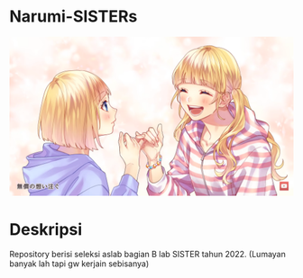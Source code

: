 # Narumi-SISTERs
![alt text](https://github.com/Wiradhika6051/Narumi-SISTERs/blob/main/intro-pic.png)
# Deskripsi
Repository berisi seleksi aslab bagian B lab SISTER tahun 2022. (Lumayan banyak lah tapi gw kerjain sebisanya)
